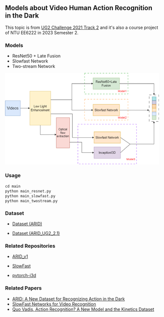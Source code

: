 ## Models about Video Human Action Recognition in the Dark

This topic is from [UG2 Challenge 2021 Track 2](https://cvpr2023.ug2challenge.org/program21/track2.html) and it's also a course project of NTU EE6222 in 2023 Semester 2.

### Models

- ResNet50 + Late Fusion
- Slowfast Network
- Two-stream Network

<img src="./figs/pipeline.png" width=550></img>



### Usage

```shell
cd main
python main_resnet.py
python main_slowfast.py
python main_twostream.py
```

### Dataset

- [Dataset (ARID)](https://xuyu0010.github.io/arid.html)

- [Dataset (ARID_UG2_2.1)](https://github.com/xuyu0010/ARID_UG2_2.1)



### Related Repositories

- [ARID_v1](https://github.com/xuyu0010/ARID_v1)

- [SlowFast](https://github.com/facebookresearch/SlowFast)
- [pytorch-i3d](https://github.com/piergiaj/pytorch-i3d)



### Related Papers

- [ARID: A New Dataset for Recognizing Action in the Dark](https://arxiv.org/abs/2006.03876)
- [SlowFast Networks for Video Recognition](https://arxiv.org/abs/1812.03982)
- [Quo Vadis, Action Recognition? A New Model and the Kinetics Dataset](https://arxiv.org/abs/1705.07750)
